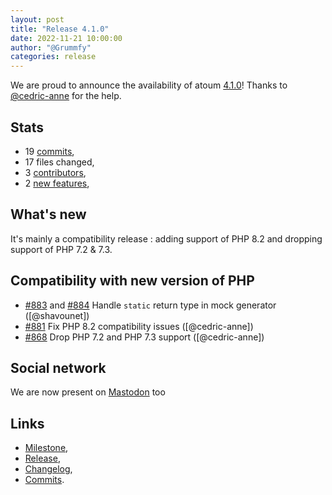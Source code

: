 ```yaml
---
layout: post
title: "Release 4.1.0"
date: 2022-11-21 10:00:00
author: "@Grummfy"
categories: release
---
```


We are proud to announce the availability of atoum [4.1.0][milestone]! Thanks to [@cedric-anne](https://github.com/cedric-anne) for the help.

## Stats

* 19 [commits][commits],
* 17 files changed,
* 3 [contributors][contributors],
* 2 [new features][changelog],

## What's new

It's mainly a compatibility release : adding support of PHP 8.2 and dropping support of PHP 7.2 & 7.3.

## Compatibility with new version of PHP
* [#883](https://github.com/atoum/atoum/pull/883) and [#884](https://github.com/atoum/atoum/pull/884) Handle `static` return type in mock generator ([@shavounet])
* [#881](https://github.com/atoum/atoum/pull/881) Fix PHP 8.2 compatibility issues ([@cedric-anne])
* [#868](https://github.com/atoum/atoum/pull/868) Drop PHP 7.2 and PHP 7.3 support ([@cedric-anne])

## Social network

We are now present on [Mastodon](https://phpc.social/@atoum) too

## Links

* [Milestone][milestone],
* [Release][release],
* [Changelog][changelog],
* [Commits][commits].

[milestone]: https://github.com/atoum/atoum/issues?q=milestone%3A4.1.0+is%3Aclosed
[release]: https://github.com/atoum/atoum/releases/tag/4.1.0
[changelog]: https://github.com/atoum/atoum/blob/master/CHANGELOG.md#410---2022-11-20
[commits]: https://github.com/atoum/atoum/compare/4.0.3...4.1.0
[contributors]: https://github.com/orgs/atoum/teams/contributors

